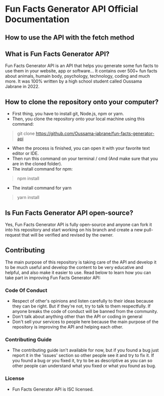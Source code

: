 # Fun Facts Generator API Official Documentation

## How to use the API with the fetch method

## What is Fun Facts Generator API?

Fun Facts Generator API is an API that helps you generate some fun facts to use them in your website, app or software... It contains over 500+ fun facts about animals, humain body, psychology, technology, coding and much more. It was 100% written by a high school student called Oussama Jabrane in 2022.

## How to clone the repository onto your computer?

- First thing, you have to install git, Node.js, npm or yarn.
- Then, you clone the repository onto your local machine using this command:

> git clone <https://github.com/Oussama-jabrane/fun-facts-generator-api>

- When the process is finished, you can open it with your favorite text editor or IDE.
- Then run this command on your terminal / cmd (And make sure that you are in the cloned folder).
- The install command for npm:

> npm install

- The install command for yarn

> yarn install

## Is Fun Facts Generator API open-source?

Yes, Fun Facts Generator API is fully open-source and anyone can fork it into his repository and start working on his branch and create a new pull-request that will be verified and revised by the owner.

## Contributing

The main purpose of this repository is taking care of the API and develop it to be much useful and develop the content to be very educative and helpful, and also make it easier to use. Read below to learn how you can take part in improving Fun Facts Generator API:

### Code Of Conduct

- Respect of other's opinions and listen carefully to their ideas because they can be right. But if they're not, try to talk to them respectfully. If anyone breaks the code of conduct will be banned from the community.
- Don't talk about anything other than the API or coding in general
- Don't sell your services to people here because the main purpose of the repository is improving the API and helping each other.

### Contributing Guide

- The contributing guide isn't available for now, but if you found a bug just report it in the 'issues' section so other people see it and try to fix it. If you found a bug or you fixed it, try to be as descriptive as you can so other people can understand what you fixed or what you found as bug.

### License

- Fun Facts Generator API is ISC licensed.
